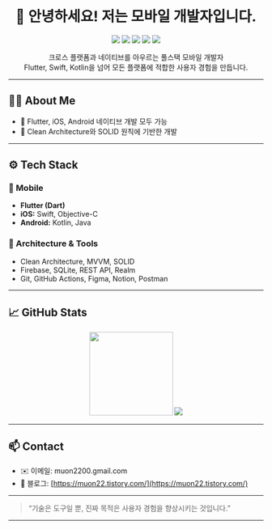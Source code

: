 <h1 align="center">👋 안녕하세요! 저는 모바일 개발자입니다.</h1>

<p align="center">
  <img src="https://img.shields.io/badge/Flutter-02569B?style=for-the-badge&logo=flutter&logoColor=white"/>
  <img src="https://img.shields.io/badge/Swift-F05138?style=for-the-badge&logo=swift&logoColor=white"/>
  <img src="https://img.shields.io/badge/Objective--C-000000?style=for-the-badge&logo=apple&logoColor=white"/>
  <img src="https://img.shields.io/badge/Kotlin-7F52FF?style=for-the-badge&logo=kotlin&logoColor=white"/>
  <img src="https://img.shields.io/badge/Java-007396?style=for-the-badge&logo=java&logoColor=white"/>
</p>

<p align="center">
  크로스 플랫폼과 네이티브를 아우르는 풀스택 모바일 개발자<br>
  Flutter, Swift, Kotlin을 넘어 모든 플랫폼에 적합한 사용자 경험을 만듭니다.
</p>

---

## 🧑‍💻 About Me
- 📱 Flutter, iOS, Android 네이티브 개발 모두 가능
- 🎯 Clean Architecture와 SOLID 원칙에 기반한 개발

---

## ⚙️ Tech Stack

### 📱 Mobile
- **Flutter (Dart)**
- **iOS:** Swift, Objective-C
- **Android:** Kotlin, Java

### 🧱 Architecture & Tools
- Clean Architecture, MVVM, SOLID
- Firebase, SQLite, REST API, Realm
- Git, GitHub Actions, Figma, Notion, Postman

---

## 📈 GitHub Stats

<p align="center">
  <img src="https://github-readme-stats.vercel.app/api?username=Muon-relativity&show_icons=true&theme=vue-dark" height="165"/>
  <img src="https://github-readme-stats.vercel.app/api/top-langs/?username=Muon-relativity&layout=compact&theme=vue-dark"/>
</p>

---

## 📫 Contact

- ✉️ 이메일: muon2200.gmail.com  
- 💬 블로그: [https://muon22.tistory.com/](https://muon22.tistory.com/)

---

> “기술은 도구일 뿐, 진짜 목적은 사용자 경험을 향상시키는 것입니다.”

---
